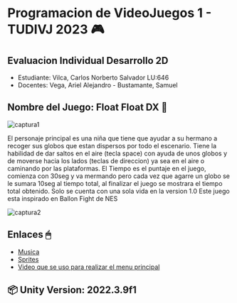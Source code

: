 # Programacion de VideoJuegos 1 - TUDIVJ 2023 🎮
## Evaluacion Individual Desarrollo 2D 
- Estudiante: Vilca, Carlos Norberto Salvador LU:646
- Docentes: Vega, Ariel Alejandro - Bustamante, Samuel
## Nombre del Juego: Float Float DX 🎈

![captura1](https://github.com/carvlc/Float-Float-DX/assets/137569923/a156de74-741e-4d5e-8113-e768156f3c3f)

El personaje principal es una niña que tiene que ayudar a su hermano a recoger sus globos que estan dispersos por todo el escenario. Tiene la habilidad de dar saltos en el aire (tecla space) con ayuda de unos globos y de moverse hacia los lados (teclas de direccion) ya sea en el aire o caminando por las plataformas.
El Tiempo es el puntaje en el juego, comienza con 30seg y va mermando pero cada vez que agarre un globo se le sumara 10seg al tiempo total, al finalizar el juego se mostrara el tiempo total obtenido. Solo se cuenta con una sola vida en la version 1.0
Este juego esta inspirado en Ballon Fight de NES

![captura2](https://github.com/carvlc/Float-Float-DX/assets/137569923/9f58681b-d843-47c8-a4fb-3ebb7d3287db)

## Enlaces 🖱
- [Musica](https://www.fesliyanstudios.com/es/royalty-free-music/download/8-bit-adventure/2282)
- [Sprites](https://www.spriters-resource.com/fullview/12441/)
- [Video que se uso para realizar el menu principal](https://youtu.be/dhQ0oT6pynM)

## 📦 Unity Version: 2022.3.9f1
